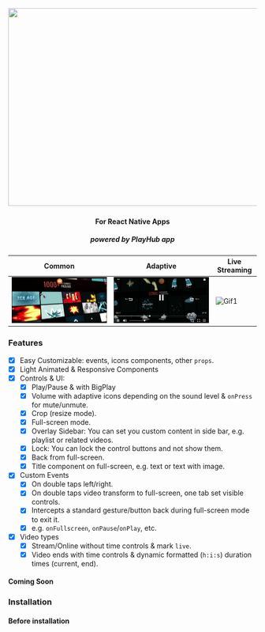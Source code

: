 <div align="center">
  <img width="800" height="400" src="https://github.com/zikwall/re-player/blob/master/screenshots/re-player-poster-2.png">
  <h4>For React Native Apps</h4>
  <h5>powered by PlayHub app</h5>
</div>

Common | Adaptive | Live Streaming
--- | --- | ---
![Gif1](/gifs/20200229_205716_2.gif) | ![Gif1](/gifs/20200229_205716_3.gif) | ![Gif1](/gifs/20200229_205838_1.gif)

### Features

- [x] Easy Customizable: events, icons components, other `props`.
- [x] Light Animated & Responsive Components
- [x] Controls & UI:
    - [x] Play/Pause & with BigPlay
    - [x] Volume with adaptive icons depending on the sound level & `onPress` for mute/unmute.
    - [x] Crop (resize mode).
    - [x] Full-screen mode.
    - [x] Overlay Sidebar: You can set you custom content in side bar, e.g. playlist or related videos.
    - [x] Lock: You can lock the control buttons and not show them.
    - [x] Back from full-screen.
    - [x] Title component on full-screen, e.g. text or text with image.
- [x] Custom Events
    - [x] On double taps left/right.
    - [x] On double taps video transform to full-screen, one tab set visible controls.
    - [x] Intercepts a standard gesture/button back during full-screen mode to exit it.
    - [x] e.g. `onFullscreen`, `onPause`/`onPlay`, etc.
- [x] Video types
    - [x] Stream/Online without time controls & mark `live`.
    - [x] Video ends with time controls & dynamic formatted (`h:i:s`) duration times (current, end).

#### Coming Soon

### Installation

#### Before installation
